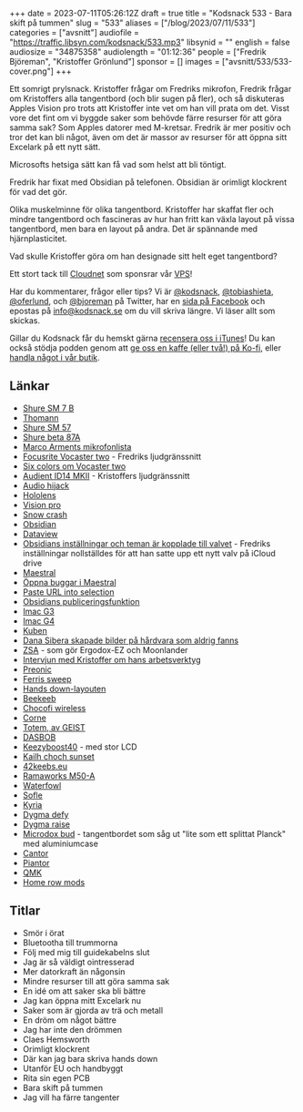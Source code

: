+++
date = 2023-07-11T05:26:12Z
draft = true
title = "Kodsnack 533 - Bara skift på tummen"
slug = "533"
aliases = ["/blog/2023/07/11/533"]
categories = ["avsnitt"]
audiofile = "https://traffic.libsyn.com/kodsnack/533.mp3"
libsynid = ""
english = false
audiosize = "34875358"
audiolength = "01:12:36"
people = ["Fredrik Björeman", "Kristoffer Grönlund"]
sponsor = []
images = ["avsnitt/533/533-cover.png"]
+++

Ett somrigt prylsnack. Kristoffer frågar om Fredriks mikrofon, Fredrik frågar om Kristoffers alla tangentbord (och blir sugen på fler), och så diskuteras Apples Vision pro trots att Kristoffer inte vet om han vill prata om det. Visst vore det fint om vi byggde saker som behövde färre resurser för att göra samma sak? Som Apples datorer med M-kretsar. Fredrik är mer positiv och tror det kan bli något, även om det är massor av resurser för att öppna sitt Excelark på ett nytt sätt.

Microsofts hetsiga sätt kan få vad som helst att bli töntigt.

Fredrik har fixat med Obsidian på telefonen. Obsidian är orimligt klockrent för vad det gör.

Olika muskelminne för olika tangentbord. Kristoffer har skaffat fler och mindre tangentbord och fascineras av hur han fritt kan växla layout på vissa tangentbord, men bara en layout på andra. Det är spännande med hjärnplasticitet.

Vad skulle Kristoffer göra om han designade sitt helt eget tangentbord?

Ett stort tack till [Cloudnet](https://www.cloudnet.se) som sponsrar vår [VPS](https://en.wikipedia.org/wiki/Virtual_private_server)!

Har du kommentarer, frågor eller tips? Vi är [@kodsnack](https://www.twitter.com/kodsnack), [@tobiashieta](https://www.twitter.com/tobiashieta), [@oferlund](https://www.twitter.com/oferlund), och [@bjoreman](https://www.twitter.com/bjoreman) på Twitter, har en [sida på Facebook](https://www.facebook.com/kodsnack) och epostas på [info@kodsnack.se](mailto:info@kodsnack.se) om du vill skriva längre. Vi läser allt som skickas.

Gillar du Kodsnack får du hemskt gärna [recensera oss i iTunes](https://itunes.apple.com/se/podcast/kodsnack/id561631498?l=en)! Du kan också stödja podden genom att <a href="https://ko-fi.com/kodsnack" rel="payment">ge oss en kaffe (eller två!) på Ko-fi</a>, eller [handla något i vår butik](https://shop.spreadshirt.se/kodsnack/).

## Länkar ##
* [Shure SM 7 B](https://www.thomann.de/se/shure_sm_7b_studiomikro.htm)
* [Thomann](https://www.thomann.de/se/index.html)
* [Shure SM 57](https://www.thomann.de/se/shure_sm57_lc.htm)
* [Shure beta 87A](https://www.thomann.de/se/shure_beta_87a.htm)
* [Marco Arments mikrofonlista](https://marco.org/podcasting-microphones#beta87a)
* [Focusrite Vocaster two](https://focusrite.com/en/usb-audio-interface/vocaster/vocaster-two) - Fredriks ljudgränssnitt
* [Six colors om Vocaster two](https://sixcolors.com/post/2022/10/vocaster-two-twice-the-features-twice-the-price/)
* [Audient ID14 MKII](https://www.musicradar.com/reviews/audient-id14-mkii) - Kristoffers ljudgränssnitt
* [Audio hijack](https://www.rogueamoeba.com/audiohijack/)
* [Hololens](https://en.wikipedia.org/wiki/HoloLens_2)
* [Vision pro](https://en.wikipedia.org/wiki/Apple_Vision_Pro)
* [Snow crash](https://en.wikipedia.org/wiki/Snow_Crash)
* [Obsidian](https://obsidian.md/)
* [Dataview](https://blacksmithgu.github.io/obsidian-dataview/)
* [Obsidians inställningar och teman är kopplade till valvet](https://help.obsidian.md/How+to/Working+with+multiple+vaults) - Fredriks inställningar nollställdes för att han satte upp ett nytt valv på iCloud drive
* [Maestral](https://maestral.app/)
* [Öppna buggar i Maestral](https://github.com/samschott/maestral/issues)
* [Paste URL into selection](https://github.com/denolehov/obsidian-url-into-selection)
* [Obsidians publiceringsfunktion](https://obsidian.md/publish)
* [Imac G3](https://en.wikipedia.org/wiki/IMac_G3)
* [Imac G4](https://en.wikipedia.org/wiki/IMac_G4)
* [Kuben](https://en.wikipedia.org/wiki/Power_Mac_G4_Cube)
* [Dana Sibera skapade bilder på hårdvara som aldrig fanns](https://newsletter.shifthappens.site/archive/the-cursed-universes-of-dana-sibera/)
* [ZSA](https://www.zsa.io/moonlander/) - som gör Ergodox-EZ och Moonlander
* [Intervjun med Kristoffer om hans arbetsverktyg](https://people.zsa.io/kristoffer-gronlund/)
* [Preonic](https://olkb.com/collections/preonic)
* [Ferris sweep](https://shop.beekeeb.com/product/pre-soldered-ferris-sweep-low-profile-split-keyboard/)
* [Hands down-layouten](https://sites.google.com/alanreiser.com/handsdown/home)
* [Beekeeb](https://shop.beekeeb.com/)
* [Chocofi wireless](https://shop.beekeeb.com/product/presoldered-chocofi-split-keyboard/)
* [Corne](https://github.com/foostan/crkbd)
* [Totem, av GEIST](https://github.com/GEIGEIGEIST/TOTEM)
* [DASBOB](https://shop.beekeeb.com/product/dasbob-split-keyboard-pcb-kit/)
* [Keezyboost40](https://shop.beekeeb.com/product/pre-soldered-keezyboost40/) - med stor LCD
* [Kailh choch sunset](https://splitkb.com/products/sunset-kailh-low-profile-choc-switches?variant=42742153871619)
* [42keebs.eu](https://42keebs.eu/)
* [Ramaworks M50-A](https://rama.works/m50a)
* [Waterfowl](https://keeb.io/products/waterfowl-36-key-split-keyboard-kit)
* [Sofle](https://josefadamcik.github.io/SofleKeyboard/)
* [Kyria](https://splitkb.com/products/kyria-rev3-pcb-kit)
* [Dygma defy](https://dygma.com/pages/defy)
* [Dygma raise](https://dygma.com/pages/raise)
* [Microdox bud](https://boardsource.xyz/store/5f2e7e4a2902de7151494f92) - tangentbordet som såg ut "lite som ett splittat Planck" med aluminiumcase
* [Cantor](https://shop.beekeeb.com/product/pre-soldered-cantor-keyboard/)
* [Piantor](https://shop.beekeeb.com/product/pre-soldered-piantor-split-keyboard/)
* [QMK](https://qmk.fm/)
* [Home row mods](https://precondition.github.io/home-row-mods)

## Titlar ##
* Smör i örat
* Bluetootha till trummorna
* Följ med mig till guidekabelns slut
* Jag är så väldigt ointresserad
* Mer datorkraft än någonsin
* Mindre resurser till att göra samma sak
* En idé om att saker ska bli bättre
* Jag kan öppna mitt Excelark nu
* Saker som är gjorda av trä och metall
* En dröm om något bättre
* Jag har inte den drömmen
* Claes Hemsworth
* Orimligt klockrent
* Där kan jag bara skriva hands down
* Utanför EU och handbyggt
* Rita sin egen PCB
* Bara skift på tummen
* Jag vill ha färre tangenter